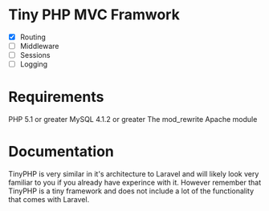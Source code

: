 # Tiny PHP MVC Framwork
- [x] Routing
- [ ] Middleware
- [ ] Sessions
- [ ] Logging

# Requirements
PHP 5.1 or greater
MySQL 4.1.2 or greater
The mod_rewrite Apache module

# Documentation

TinyPHP is very similar in it's architecture to Laravel and will likely look very familiar to you if you already have experince with it. 
However remember that TinyPHP is a tiny framework and does not include a lot of the functionality that comes with Laravel.

